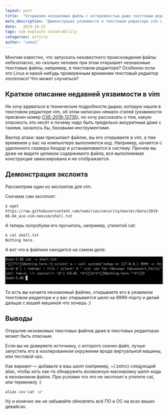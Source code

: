 ```yaml
---
layout: post
title:  "Открываем незнакомые файлы с осторожностью даже текстовым редактором!"
meta_description: "Демонстрация уязвимости в текстовом редакторе vim с объяснениями почему открывать незнакомые текстовые файлы опасно даже в текстовом редакторе"
date:   2019-10-22
tags: vim exploits vulnerability
categories: article
author: "soko1"
---
```


Многим известно, что запускать неизвестного происхождения файлы небезопасно, но сколько человек при этом открывает незнакомые текстовые файлы, например, в текстовом редакторе? Особенно если это Linux и какой-нибудь проверенным временем текстовый редактор vim/emacs! Что может случиться? 

## Краткое описание недавней уязвимости в vim

Не хочу вдаваться в технические подробности дырки, которую нашли в текстовом редакторе vim, об этом написано немало статей (уязвимости присвоен номер <a href="https://nvd.nist.gov/vuln/detail/CVE-2019-12735" target="_blank">CVE-2019-12735</a>), но хочу рассказать о том, какую опасность это несёт и почему надо быть предельно аккуратным даже с такими, казалось бы, базовыми инструментами.

Вектор атаки: вам присылают файлик, вы его открываете в vim, а тем временем у вас на компьютере выполняется код. Например, качается с удаленного сервера бекдор и устанавливается в систему. Причем вы даже не видите целиком содержимого файла, вся выполняемая конструкция замаскирована и не отображается. 

## Демонстрация экслоита

Рассмотрим один из экслоитов для vim. 

Скачаем сам эксплоит:

```
$ wget https://raw.githubusercontent.com/numirias/security/master/data/2019-06-04_ace-vim-neovim/shell.txt
```

А теперь попробуем его прочитать, например, утилитой cat:

```
$ cat shell.txt
Nothing here.
```

А вот что в файлике находится на самом деле:

<img src="/uploads/vim_exploit.png" />

То есть вы качаете незнакомый файлик, открываете его в уязвимом текстовом редакторе и у вас открывается шелл на 9999-порту и делай дальше с вашей машиной что хочешь :) 

## Выводы

Открытие незнакомых текстовых файлов даже в текстовых редакторах может быть опасным. 

Если вы не доверяете источнику, с которого скачен файл, лучше запустить его в изолированном окружении вроде виртуальной машины, или тестовой vps.

Как вариант — добавьте в ваш шелл (например, ~/.zshrc) следующий alias, чтобы хоть как-то обнаружить возможную маскировку шелл-кода в незнакомом файле. При условии что это не эксплоит к утилите cat, или терминалу :)

```
alias cv='cat -v'
```

Ну и конечно же не забывайте обновлять всё ПО и ОС на всех ваших девайсах.
